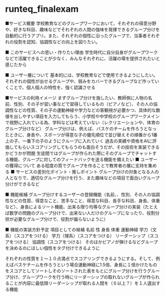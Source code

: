 # runteq_finalexam
■サービス概要
学校教育などのグループワークにおいて、それぞれの得意分野や、好きな科目、趣味などでそれぞれの人間の強味を発揮できるグループ分けを自動的に行うアプリ。また、それぞれの個性に沿ったグループで、当事者それぞれの役割を認知、協調性などの向上を図りたい。

■ このサービスへの思い・作りたい理由
学生時代に自分自身がグループワークなどで活躍できることが少なく、みんなそれぞれに、活躍の場を提供されたいと感じたから

■ ユーザー層について
基本的には、学校教育などで使用できるようにしたい。それぞれの個性が出せるグループや、弱みをカバーできるグループなど作っていくことで、個人個人の特性を、強く認識させる

■サービスの利用イメージ
まずグループ分けを施したい、教師側に人物の名前、性別、その子が習い事などで習得しているもの（ピアノなど）、その人の協調性などの性質、その子の運動神経や学力などの客観視が必要かつ、具体的な数値を出しやすい項目を入力してもらう、小学校や中学校のグループワークメインで視野に入れている為、学科などは考えていない（レクリエーションや、体育のグループ分けなど）
グループ分けは、例えば、バスケのチームを作ろうとなったときに、身長や、スポーツが得意な子の優先順位で並び替えその順番から1番上の子、一番下の子のようにクループに入れていく
過去の実績や資格をAIに評価してもらいスコアリングしてもらうのも面白そうだが、その技術を実装できるかどうかが問題
生徒間ではグループが作られた際にそのグループでチャットする機能、グループに対してのフィードバックを送る機能を備えたい
■ ユーザーの獲得について
ある程度の質でグループを作ることで教育者の層に支持を集める
■ サービスの差別化ポイント・推しポイント
グループ分けの対象となる人の人となりで、適切なグループ分けを行う、また趣味などの項目で面白いグループ分けができるなど

■ 機能候補
グループ分けするユーザーの登録機能（名前、、性別、その人の協調性などの性質、得意なこと、苦手なこと、得意な科目、長手な科目、身長、体重など）、身長によるソート機能、出来る限り均等なグループ分けの実装（たとえば数学の問題のグループ分けで、出来ない人だけのグループになったり、役割分担が必要なグループ分けで、役割が偏らないように）

■ 機能の実装方針予定
項目としての候補
名前
性
身長
体重
運動神経
学力（文系）（スコアをつける）
学力（理系）（スコアをつける）
リーダーシップ（スコアをつける）
協調性（スコアをつける）
そのほかピアノが弾けるなどグループを決めるのにほしい個性をタグ付けできるように

それぞれの性質を１～１０点満点でスコアリングできるようにする。そして、例えばバスケチームを作ろうという場合運動神経に1.5倍、身長に１倍かけたものをスコアとしてソートしそのソートされた表をもとにグループ分けを行うグループ分け、グループワークを行う時にリーダーシップの取れないグループが作られることが内容に最低限リーダーシップが取れる人間を（６以上？）を１人選出する機能